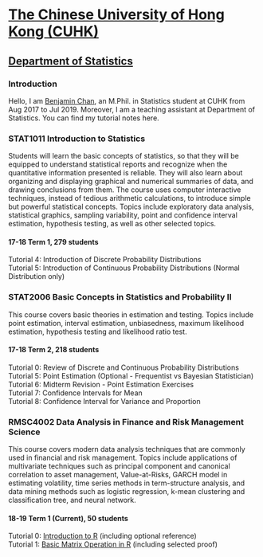 # <a href = "http://www.cuhk.edu.hk/english/index.html" target = "_blank">The Chinese University of Hong Kong (CUHK)</a>
## <a href = "http://www.sta.cuhk.edu.hk/Home.aspx" target = "_blank">Department of Statistics</a>
### Introduction
Hello, I am <a href = "https://www.linkedin.com/in/benjamin-chan-chun-ho/" target = "_blank">Benjamin Chan</a>, an M.Phil. in Statistics student at CUHK from Aug 2017 to Jul 2019. 
Moreover, I am a teaching assistant at Department of Statistics. You can find my tutorial notes here.

### STAT1011 Introduction to Statistics 
Students will learn the basic concepts of statistics, so that they will be equipped to understand statistical reports and recognize when the quantitative information presented is reliable. They will also learn about organizing and displaying graphical and numerical summaries of data, and drawing conclusions from them. The course uses computer interactive techniques, instead of tedious arithmetic calculations, to introduce simple but powerful statistical concepts. Topics include exploratory data analysis, statistical graphics, sampling variability, point and confidence interval estimation, hypothesis testing, as well as other selected topics.
#### 17-18 Term 1, 279 students    
Tutorial 4: Introduction of Discrete Probability Distributions <br />
Tutorial 5: Introduction of Continuous Probability Distributions (Normal Distribution only)

### STAT2006 Basic Concepts in Statistics and Probability II 
This course covers basic theories in estimation and testing. Topics include point estimation, interval estimation, unbiasedness, maximum likelihood estimation, hypothesis testing and likelihood ratio test.
#### 17-18 Term 2, 218 students
Tutorial 0: Review of Discrete and Continuous Probability Distributions <br />
Tutorial 5: Point Estimation (Optional - Frequentist vs Bayesian Statistician) <br />
Tutorial 6: Midterm Revision - Point Estimation Exercises <br />
Tutorial 7: Confidence Intervals for Mean <br />
Tutorial 8: Confidence Interval for Variance and Proportion

### RMSC4002 Data Analysis in Finance and Risk Management Science 
This course covers modern data analysis techniques that are commonly used in financial and risk management. Topics include applications of multivariate techniques such as principal component and canonical correlation to asset management, Value-at-Risks, GARCH model in estimating volatility, time series methods in term-structure analysis, and data mining methods such as logistic regression, k-mean clustering and classification tree, and neural network.
#### 18-19 Term 1 (Current), 50 students
Tutorial 0: <a href = "http://rpubs.com/Benjamin_Chan_Chun_Ho/RMSC4002_Tutorial_0" target = "_blank">Introduction to R</a> (including optional reference) <br />
Tutorial 1: <a href = "http://rpubs.com/Benjamin_Chan_Chun_Ho/RMSC4002_Tutorial_1" target = "_blank">Basic Matrix Operation in R</a> (including selected proof)
